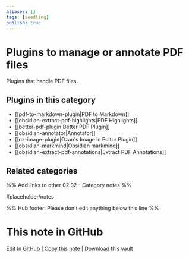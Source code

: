 ```yaml
---
aliases: []
tags: [seedling]
publish: true
---
```


# Plugins to manage or annotate PDF files

Plugins that handle PDF files.

## Plugins in this category

- [[pdf-to-markdown-plugin|PDF to Markdown]]
- [[obsidian-extract-pdf-highlights|PDF Highlights]]
- [[better-pdf-plugin|Better PDF Plugin]]
- [[obsidian-annotator|Annotator]]
- [[oz-image-plugin|Ozan's Image in Editor Plugin]]
- [[obsidian-markmind|Obsidian markmind]]
- [[obsidian-extract-pdf-annotations|Extract PDF Annotations]]

## Related categories

%% Add links to other 02.02 - Category notes %%

#placeholder/notes

%% Hub footer: Please don't edit anything below this line %%

# This note in GitHub

<span class="git-footer">[Edit In GitHub](https://github.dev/obsidian-community/obsidian-hub/blob/main/02%20-%20Community%20Expansions/02.01%20Plugins%20by%20Category/Plugins%20to%20manage%20or%20annotate%20PDF%20files.md "git-hub-edit-note") | [Copy this note](https://raw.githubusercontent.com/obsidian-community/obsidian-hub/main/02%20-%20Community%20Expansions/02.01%20Plugins%20by%20Category/Plugins%20to%20manage%20or%20annotate%20PDF%20files.md "git-hub-copy-note") | [Download this vault](https://github.com/obsidian-community/obsidian-hub/archive/refs/heads/main.zip "git-hub-download-vault") </span>
